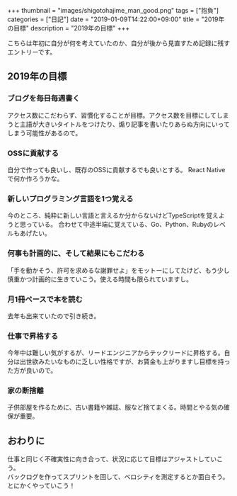 +++
thumbnail = "images/shigotohajime_man_good.png"
tags = ["抱負"]
categories = ["日記"]
date = "2019-01-09T14:22:00+09:00"
title = "2019年の目標"
description = "2019年の目標"
+++

こちらは年初に自分が何を考えていたのか、自分が後から見直すため記録に残すエントリーです。

## 2019年の目標

### ブログを~~毎日~~毎週書く

アクセス数にこだわらず、習慣化することが目標。アクセス数を目標にしてしまうと主語が大きいタイトルをつけたり、煽り記事を書いたりあらぬ方向にいってしまう可能性があるので。

### OSSに貢献する

自分で作っても良いし、既存のOSSに貢献するでも良いとする。
React Nativeで何か作ろうかな。

### 新しいプログラミング言語を1つ覚える

今のところ、純粋に新しい言語と言えるか分からないけどTypeScriptを覚えようと思っている。
合わせて中途半端に覚えている、Go、Python、Rubyのレベルもあげたい。

### 何事も計画的に、そして結果にもこだわる

「手を動かそう、許可を求めるな謝罪せよ」をモットーにしてたけど、もう少し慎重かつ計画的に生きていこう。使える時間も限られていますし。

### 月1冊ペースで本を読む

去年も出来ていたので引き続き。

### 仕事で昇格する

今年中は難しい気がするが、リードエンジニアからテックリードに昇格する。自分は出世欲みたいなものに乏しい性格ですが、お賃金も上がりますし目標を持った方が良いので。

### 家の断捨離

子供部屋を作るために、古い書籍や雑誌、服など捨てまくる。時間とやる気の確保が重要。

## おわりに

仕事と同じく不確実性に向き合って、状況に応じて目標はアジャストしていこう。  
バックログを作ってスプリントを回して、ベロシティを測定するとか面白そう。  
とにかくやっていこう！


